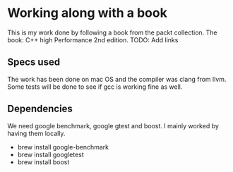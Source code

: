 # Working along with a book

This is my work done by following a book from the packt collection.
The book: C++ high Performance 2nd edition.
TODO: Add links

## Specs used

The work has been done on mac OS and the compiler was clang from llvm.
Some tests will be done to see if gcc is working fine as well.

## Dependencies

We need google benchmark, google gtest and boost.
I mainly worked by having them locally.

- brew install google-benchmark
- brew install googletest
- brew install boost
